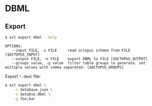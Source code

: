 # DBML

## Export

```bash
$ oct export dbml --help
```

```
OPTIONS:
   --input FILE, -i FILE     read octopus schema from FILE [$OCTOPUS_INPUT]
   --output FILE, -o FILE    export DBML to FILE [$OCTOPUS_OUTPUT]
   --groups value, -g value  filter table groups to generate. set multiple values with comma separated. [$OCTOPUS_GROUPS]
```

Export `*.dbml` file:

```bash
$ oct export dbml \
    -i database.json \
    -o databse.dbml \
    -g foo,bar
```
